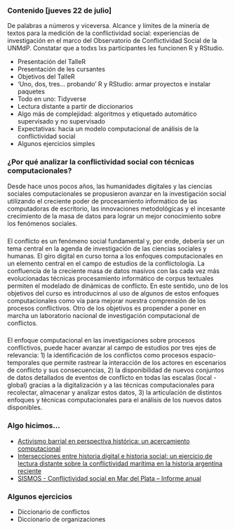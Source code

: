 ### Contenido \[jueves 22 de julio\]

De palabras a números y viceversa. Alcance y límites de la minería de
textos para la medición de la conflictividad social: experiencias de
investigación en el marco del Observatorio de Conflictividad Social de
la UNMdP. Constatar que a todxs lxs participantes les funcionen R y
RStudio.

-   Presentación del TalleR
-   Presentación de les cursantes
-   Objetivos del TalleR
-   ‘Uno, dos, tres… probando’ R y RStudio: armar proyectos e instalar
    paquetes
-   Todo en uno: Tidyverse
-   Lectura distante a partir de diccionarios
-   Algo más de complejidad: algoritmos y etiquetado automático
    supervisado y no supervisado
-   Expectativas: hacia un modelo computacional de análisis de la
    conflictividad social
-   Algunos ejercicios simples

### ¿Por qué analizar la conflictividad social con técnicas computacionales?

Desde hace unos pocos años, las humanidades digitales y las ciencias
sociales computacionales se propusieron avanzar en la investigación
social utilizando el creciente poder de procesamiento informático de las
computadoras de escritorio, las innovaciones metodológicas y el
incesante crecimiento de la masa de datos para lograr un mejor
conocimiento sobre los fenómenos sociales.

### 

El conflicto es un fenómeno social fundamental y, por ende, debería ser
un tema central en la agenda de investigación de las ciencias sociales y
humanas. El giro digital en curso torna a los enfoques computacionales
en un elemento central en el campo de estudios de la conflictología. La
confluencia de la creciente masa de datos masivos con las cada vez más
evolucionadas técnicas procesamiento informático de corpus textuales
permiten el modelado de dinámicas de conflicto. En este sentido, uno de
los objetivos del curso es introducirnos al uso de algunos de estos
enfoques computacionales como vía para mejorar nuestra comprensión de
los procesos conflictivos. Otro de los objetivos es propender a poner en
marcha un laboratorio nacional de investigación computacional de
conflictos.

### 

El enfoque computacional en las investigaciones sobre procesos
conflictivos, puede hacer avanzar al campo de estudios por tres ejes de
relevancia: 1) la identificación de los conflictos como procesos
espacio-temporales que permite rastrear la interacción de los actores en
escenarios de conflicto y sus consecuencias, 2) la disponibilidad de
nuevos conjuntos de datos detallados de eventos de conflicto en todas
las escalas (local - global) gracias a la digitalización y a las
técnicas computacionales para recolectar, almacenar y analizar estos
datos, 3) la articulación de distintos enfoques y técnicas
computacionales para el análisis de los nuevos datos disponibles.

### Algo hicimos…

-   [Activismo barrial en perspectiva histórica: un acercamiento
    computacional](https://gesmar.estudiosmaritimossociales.org/Informe_GESMar_PI3CET_parte1.html)
-   [Intersecciones entre historia digital e historia social: un
    ejercicio de lectura distante sobre la conflictividad marítima en la
    historia argentina
    reciente](https://revistadrassana.cat/index.php/Drassana/article/view/650/731)
-   [SISMOS - Conflictividad social en Mar del Plata – Informe
    anual](https://observatoriodeconflictividad.org/conflictividad-social-en-mar-del-plata-informe-anual/)

### Algunos ejercicios

-   Diccionario de conflictos
-   Diccionario de organizaciones
